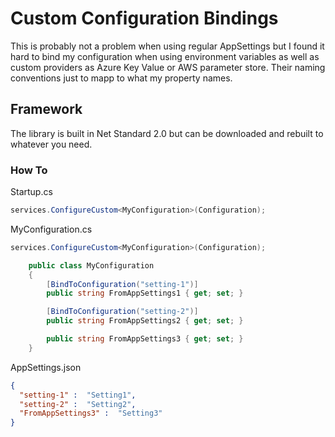 # Custom Configuration Bindings

This is probably not a problem when using regular AppSettings but I found it hard to bind my configuration when using environment variables as well as custom providers as Azure Key Value or AWS parameter store. Their naming conventions just to mapp to what my property names. 

## Framework

The library is built in Net Standard 2.0 but can be downloaded and rebuilt to whatever you need. 

### How To
Startup.cs
```csharp
services.ConfigureCustom<MyConfiguration>(Configuration);
```
MyConfiguration.cs
```csharp
services.ConfigureCustom<MyConfiguration>(Configuration);

    public class MyConfiguration
    {
        [BindToConfiguration("setting-1")]
        public string FromAppSettings1 { get; set; }

        [BindToConfiguration("setting-2")]
        public string FromAppSettings2 { get; set; }

        public string FromAppSettings3 { get; set; }
    }
```
AppSettings.json
```json
{
  "setting-1" :  "Setting1", 
  "setting-2" :  "Setting2", 
  "FromAppSettings3" :  "Setting3"
}
```
